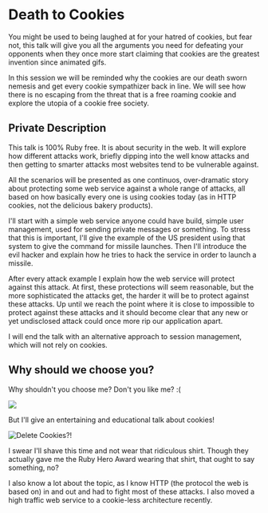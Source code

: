 # Death to Cookies

You might be used to being laughed at for your hatred of cookies, but fear not, this talk will give you all the arguments you need for defeating your opponents when they once more start claiming that cookies are the greatest invention since animated gifs.

In this session we will be reminded why the cookies are our death sworn nemesis and get every cookie sympathizer back in line. We will see how there is no escaping from the threat that is a free roaming cookie and explore the utopia of a cookie free society.

## Private Description

This talk is 100% Ruby free. It is about security in the web. It will explore how different attacks work, briefly dipping into the well know attacks and then getting to smarter attacks most websites tend to be vulnerable against.

All the scenarios will be presented as one continuos, over-dramatic story about protecting some web service against a whole range of attacks, all based on how basically every one is using cookies today (as in HTTP cookies, not the delicious bakery products).

I'll start with a simple web service anyone could have build, simple user management, used for sending private messages or something. To stress that this is important, I'll give the example of the US president using that system to give the command for missile launches. Then I'll introduce the evil hacker and explain how he tries to hack the service in order to launch a missile.

After every attack example I explain how the web service will protect against this attack. At first, these protections will seem reasonable, but the more sophisticated the attacks get, the harder it will be to protect against these attacks. Up until we reach the point where it is close to impossible to protect against these attacks and it should become clear that any new or yet undisclosed attack could once more rip our application apart.

I will end the talk with an alternative approach to session management, which will not rely on cookies.

## Why should we choose you?

Why shouldn't you choose me? Don't you like me? :(

![](http://replygif.net/i/965)

But I'll give an entertaining and educational talk about cookies!

![Delete Cookies?!](http://25.media.tumblr.com/tumblr_lzxbr1zSxG1roqujyo1_400.jpg)

I swear I'll shave this time and not wear that ridiculous shirt. Though they actually gave me the Ruby Hero Award wearing that shirt, that ought to say something, no?

I also know a lot about the topic, as I know HTTP (the protocol the web is based on) in and out and had to fight most of these attacks. I also moved a high traffic web service to a cookie-less architecture recently.
